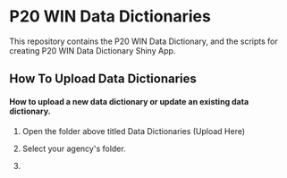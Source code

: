 # P20 WIN Data Dictionaries

This repository contains the P20 WIN Data Dictionary, and the scripts for creating P20 WIN Data Dictionary Shiny App.

## How To Upload Data Dictionaries

#### How to upload a new data dictionary or update an existing data dictionary.

1. Open the folder above titled Data Dictionaries (Upload Here)

2. Select your agency's folder. 

3. 

